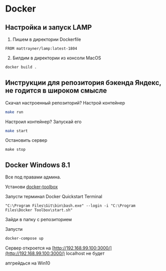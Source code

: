 # Docker

## Настройка и запуск LAMP

1. Пишем в директории Dockerfile

```docker
FROM mattrayner/lamp:latest-1804
```

2. Билдим в директории из консоли MacOS

```zsh
docker build .
```

## Инструкции для репозитория бэкенда Яндекс, не годится в широком смысле

Скачал настроенный репозиторий? Настрой контейнер

```sh
make run
```

Настроил контейнер? Запускай его

```sh
make start
```

Остановить сервер

```
make stop
```

## Docker Windows 8.1

Все под правами админа.

Установи [docker-toolbox](https://github.com/docker/toolbox/releases)

Запусти терминал Docker Quickstart Terminal

```
"C:\Program Files\Git\bin\bash.exe" --login -i "C:\Program Files\Docker Toolbox\start.sh"
```

Зайди в папку с репозиторием

Запусти

```sh
docker-compose up
```

Сервер откроется на [http://192.168.99.100:3000/](http://192.168.99.100:3000/)
localhost не будет

апгрейдься на Win10
